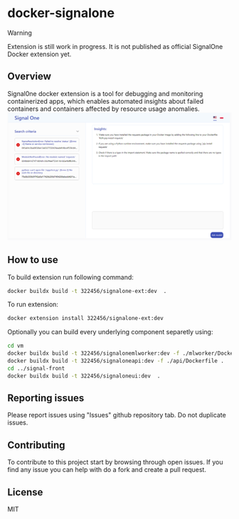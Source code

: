 # docker-signalone

> [!WARNING]
> Extension is still work in progress. It is not published as official SignalOne Docker extension yet.

## Overview
Signal0ne docker extension is a tool for debugging and monitoring containerized apps, which enables automated insights about failed containers and containers affected by resource usage anomalies.
![Alt text](image.png)

## How to use

To build extension run following command:
```bash
docker buildx build -t 322456/signalone-ext:dev  .
```

To run extension:
```bash
docker extension install 322456/signalone-ext:dev
```

Optionally you can build every underlying component separetly using:
```bash
cd vm
docker buildx build -t 322456/signalonemlworker:dev -f ./mlworker/Dockerfile .
docker buildx build -t 322456/signaloneapi:dev -f ./api/Dockerfile .
cd ../signal-front
docker buildx build -t 322456/signaloneui:dev  .
```

## Reporting issues

Please report issues using "Issues" github repository tab. Do not duplicate issues.

## Contributing
To contribute to this project start by browsing through open issues. If you find any issue you can help with do a fork and create a pull request.

## License
MIT
